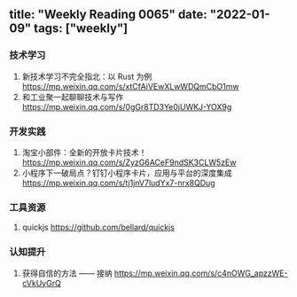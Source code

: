 title: "Weekly Reading 0065"
date: "2022-01-09"
tags: ["weekly"]
---

### 技术学习
1. 新技术学习不完全指北：以 Rust 为例 https://mp.weixin.qq.com/s/xtCfAiVEwXLwWDQmCbO1mw
2. 和工业聚一起聊聊技术与写作 https://mp.weixin.qq.com/s/0gGr8TD3Ye0jUWKJ-YOX9g

### 开发实践
1. 淘宝小部件：全新的开放卡片技术！ https://mp.weixin.qq.com/s/ZyzG6ACeF9ndSK3CLW5zEw
2. 小程序下一破局点？钉钉小程序卡片，应用与平台的深度集成 https://mp.weixin.qq.com/s/tj1jnV7ludYx7-nrx8QDug

### 工具资源
1. quickjs  https://github.com/bellard/quickjs

### 认知提升
1. 获得自信的方法 —— 接纳 https://mp.weixin.qq.com/s/c4nOWG_apzzWE-cVkUyGrQ